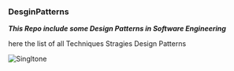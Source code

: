 ### DesginPatterns 

***This Repo include some Design Patterns in Software Engineering***

here the list of all Techniques Stragies Design Patterns 


![Singltone](/SinglTone)